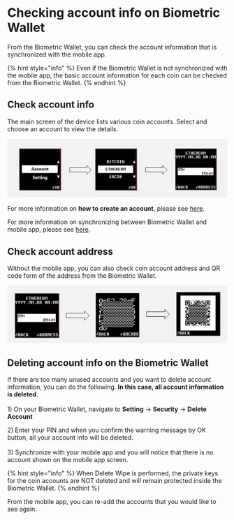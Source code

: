 # Checking account info on Biometric Wallet

From the Biometric Wallet, you can check the account information that is synchronized with the mobile app.

{% hint style="info" %}
Even if the Biometric Wallet is not synchronized with the mobile app, the basic account information for each coin can be checked from the Biometric Wallet.
{% endhint %}

## Check account info

The main screen of the device lists various coin accounts. Select and choose an account to view the details.

<div align="left">

<img src="../.gitbook/assets/1 (12).png" alt="">

</div>

For more information on **how to create an account**, please see [here](../mobile-app/create-account/).

For more information on synchronizing between Biometric Wallet and mobile app, please see [here](synch-with-app.md).

## Check account address

Without the mobile app, you can also check coin account address and QR code form of the address from the Biometric Wallet.

![](<../.gitbook/assets/2 (10).png>)

## Deleting account info on the Biometric Wallet

If there are too many unused accounts and you want to delete account information, you can do the following. **In this case, all account information is deleted**.\
\
1\) On your Biometric Wallet, navigate to **Setting** -> **Security** -> **Delete Account**

2\) Enter your PIN and when you confirm the warning message by OK button, all your account info will be deleted.\
\
3\) Synchronize with your mobile app and you will notice that there is no account shown on the mobile app screen.

{% hint style="info" %}
When Delete Wipe is performed, the private keys for the coin accounts are NOT deleted and will remain protected inside the Biometric Wallet.&#x20;
{% endhint %}

From the mobile app, you can re-add the accounts that you would like to see again.
